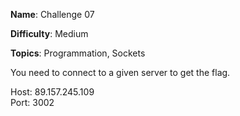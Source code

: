 **Name**: Challenge 07

**Difficulty**: Medium

**Topics**: Programmation, Sockets

You need to connect to a given server to get the flag.

Host: 89.157.245.109  
Port: 3002
